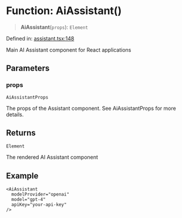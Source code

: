 # Function: AiAssistant()

> **AiAssistant**(`props`): `Element`

Defined in: [assistant.tsx:148](https://github.com/GeoDaCenter/openassistant/blob/36f516b8229288259590b2d9dab3b10cbfc3cbfd/packages/ui/src/components/assistant.tsx#L148)

Main AI Assistant component for React applications

## Parameters

### props

`AiAssistantProps`

The props of the Assistant component. See AiAssistantProps for more details.

## Returns

`Element`

The rendered AI Assistant component

## Example

```tsx
<AiAssistant
  modelProvider="openai"
  model="gpt-4"
  apiKey="your-api-key"
/>
```
